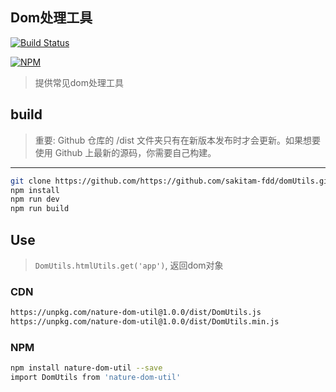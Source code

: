 ## Dom处理工具

[![Build Status](https://www.travis-ci.org/sakitam-fdd/domUtils.svg?branch=master)](https://www.travis-ci.org/sakitam-fdd/domUtils)

[![NPM](https://nodei.co/npm/nature-dom-util.png?downloads=true&downloadRank=true&stars=true)](https://nodei.co/npm/nature-dom-util/)

> 提供常见dom处理工具

## build

> 重要: Github 仓库的 /dist 文件夹只有在新版本发布时才会更新。如果想要使用 Github 上最新的源码，你需要自己构建。

---

```bash
git clone https://github.com/https://github.com/sakitam-fdd/domUtils.git
npm install
npm run dev
npm run build
```

## Use

> `DomUtils.htmlUtils.get('app')`, 返回dom对象

### CDN

```bash
https://unpkg.com/nature-dom-util@1.0.0/dist/DomUtils.js
https://unpkg.com/nature-dom-util@1.0.0/dist/DomUtils.min.js
```

### NPM

```bash
npm install nature-dom-util --save
import DomUtils from 'nature-dom-util'
```
